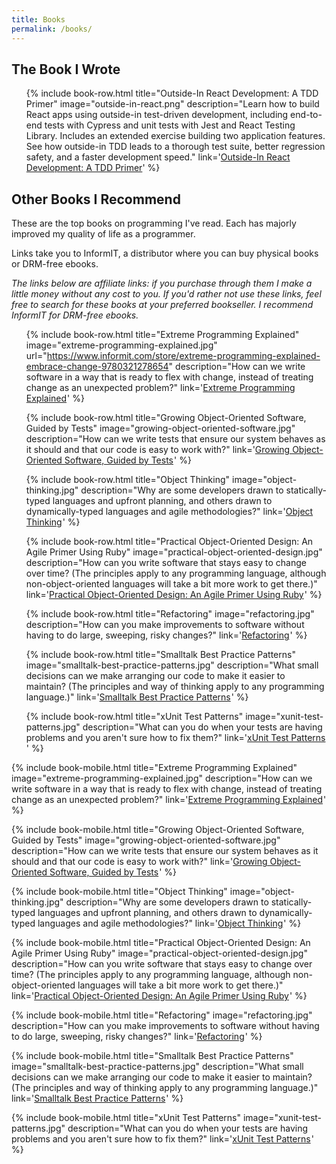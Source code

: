 ```yaml
---
title: Books
permalink: /books/
---
```


## The Book I Wrote

<ul class="media-list d-none d-md-block">

{% include book-row.html
  title="Outside-In React Development: A TDD Primer"
  image="outside-in-react.png"
  description="Learn how to build React apps using outside-in test-driven development, including end-to-end tests with Cypress and unit tests with Jest and React Testing Library. Includes an extended exercise building two application features. See how outside-in TDD leads to a thorough test suite, better regression safety, and a faster development speed."
  link='<a href="https://leanpub.com/outside-in-react-development">Outside-In React Development: A TDD Primer</a>'
%}

</ul>

## Other Books I Recommend

These are the top books on programming I've read. Each has majorly improved my quality of life as a programmer.

Links take you to InformIT, a distributor where you can buy physical books or DRM-free ebooks.

*The links below are affiliate links: if you purchase through them I make a little money without any cost to you. If you'd rather not use these links, feel free to search for these books at your preferred bookseller. I recommend InformIT for DRM-free ebooks.*

<ul class="media-list d-none d-md-block">

{% include book-row.html
  title="Extreme Programming Explained"
  image="extreme-programming-explained.jpg"
  url="https://www.informit.com/store/extreme-programming-explained-embrace-change-9780321278654"
  description="How can we write software in a way that is ready to flex with change, instead of treating change as an unexpected problem?"
  link='<a href="https://click.linksynergy.com/link?id=JlUaUff9Alw&offerid=145238.173981&type=2&murl=https%3A%2F%2Fwww.informit.com%2Ftitle%2F9780321278654">Extreme Programming Explained</a><IMG border=0 width=1 height=1 src="https://ad.linksynergy.com/fs-bin/show?id=JlUaUff9Alw&bids=145238.173981&type=2&subid=0" >'
%}

{% include book-row.html
  title="Growing Object-Oriented Software, Guided by Tests"
  image="growing-object-oriented-software.jpg"
  description="How can we write tests that ensure our system behaves as it should and that our code is easy to work with?"
  link='<a href="https://click.linksynergy.com/link?id=JlUaUff9Alw&offerid=145238.681793&type=2&murl=https%3A%2F%2Fwww.informit.com%2Ftitle%2F9780321503626">Growing Object-Oriented Software, Guided by Tests</a><IMG border=0 width=1 height=1 src="https://ad.linksynergy.com/fs-bin/show?id=JlUaUff9Alw&bids=145238.681793&type=2&subid=0" >'
%}

{% include book-row.html
  title="Object Thinking"
  image="object-thinking.jpg"
  description="Why are some developers drawn to statically-typed languages and upfront planning, and others drawn to dynamically-typed languages and agile methodologies?"
  link='<a href="https://click.linksynergy.com/link?id=JlUaUff9Alw&offerid=145238.2190054&type=2&murl=https%3A%2F%2Fwww.informit.com%2Ftitle%2F9780735691308">Object Thinking</a><IMG border=0 width=1 height=1 src="https://ad.linksynergy.com/fs-bin/show?id=JlUaUff9Alw&bids=145238.2190054&type=2&subid=0" >'
%}

{% include book-row.html
  title="Practical Object-Oriented Design: An Agile Primer Using Ruby"
  image="practical-object-oriented-design.jpg"
  description="How can you write software that stays easy to change over time? (The principles apply to any programming language, although non-object-oriented languages will take a bit more work to get there.)"
  link='<a href="https://click.linksynergy.com/link?id=JlUaUff9Alw&offerid=145238.2461762&type=2&murl=https%3A%2F%2Fwww.informit.com%2Ftitle%2F9780134456478">Practical Object-Oriented Design: An Agile Primer Using Ruby</a><IMG border=0 width=1 height=1 src="https://ad.linksynergy.com/fs-bin/show?id=JlUaUff9Alw&bids=145238.2461762&type=2&subid=0" >'
%}

{% include book-row.html
  title="Refactoring"
  image="refactoring.jpg"
  description="How can you make improvements to software without having to do large, sweeping, risky changes?"
  link='<a href="https://click.linksynergy.com/link?id=JlUaUff9Alw&offerid=145238.2754839&type=2&murl=https%3A%2F%2Fwww.informit.com%2Ftitle%2F9780134757599">Refactoring</a><IMG border=0 width=1 height=1 src="https://ad.linksynergy.com/fs-bin/show?id=JlUaUff9Alw&bids=145238.2754839&type=2&subid=0" >'
%}

{% include book-row.html
  title="Smalltalk Best Practice Patterns"
  image="smalltalk-best-practice-patterns.jpg"
  description="What small decisions can we make arranging our code to make it easier to maintain? (The principles and way of thinking apply to any programming language.)"
  link='<a href="https://click.linksynergy.com/link?id=JlUaUff9Alw&offerid=145238.163529&type=2&murl=https%3A%2F%2Fwww.informit.com%2Ftitle%2F9780134769042">Smalltalk Best Practice Patterns</a><IMG border=0 width=1 height=1 src="https://ad.linksynergy.com/fs-bin/show?id=JlUaUff9Alw&bids=145238.163529&type=2&subid=0" >'
%}

{% include book-row.html
  title="xUnit Test Patterns"
  image="xunit-test-patterns.jpg"
  description="What can you do when your tests are having problems and you aren't sure how to fix them?"
  link='<a href="https://click.linksynergy.com/link?id=JlUaUff9Alw&offerid=145238.1694771&type=2&murl=https%3A%2F%2Fwww.informit.com%2Ftitle%2F9780132800051">xUnit Test Patterns</a><IMG border=0 width=1 height=1 src="https://ad.linksynergy.com/fs-bin/show?id=JlUaUff9Alw&bids=145238.1694771&type=2&subid=0" >'
%}

</ul>

<div class="d-block d-md-none">

{% include book-mobile.html
  title="Extreme Programming Explained"
  image="extreme-programming-explained.jpg"
  description="How can we write software in a way that is ready to flex with change, instead of treating change as an unexpected problem?"
  link='<a href="https://click.linksynergy.com/link?id=JlUaUff9Alw&offerid=145238.173981&type=2&murl=https%3A%2F%2Fwww.informit.com%2Ftitle%2F9780321278654">Extreme Programming Explained</a><IMG border=0 width=1 height=1 src="https://ad.linksynergy.com/fs-bin/show?id=JlUaUff9Alw&bids=145238.173981&type=2&subid=0" >'
%}

{% include book-mobile.html
  title="Growing Object-Oriented Software, Guided by Tests"
  image="growing-object-oriented-software.jpg"
  description="How can we write tests that ensure our system behaves as it should and that our code is easy to work with?"
  link='<a href="https://click.linksynergy.com/link?id=JlUaUff9Alw&offerid=145238.681793&type=2&murl=https%3A%2F%2Fwww.informit.com%2Ftitle%2F9780321503626">Growing Object-Oriented Software, Guided by Tests</a><IMG border=0 width=1 height=1 src="https://ad.linksynergy.com/fs-bin/show?id=JlUaUff9Alw&bids=145238.681793&type=2&subid=0" >'
%}

{% include book-mobile.html
  title="Object Thinking"
  image="object-thinking.jpg"
  description="Why are some developers drawn to statically-typed languages and upfront planning, and others drawn to dynamically-typed languages and agile methodologies?"
  link='<a href="https://click.linksynergy.com/link?id=JlUaUff9Alw&offerid=145238.2190054&type=2&murl=https%3A%2F%2Fwww.informit.com%2Ftitle%2F9780735691308">Object Thinking</a><IMG border=0 width=1 height=1 src="https://ad.linksynergy.com/fs-bin/show?id=JlUaUff9Alw&bids=145238.2190054&type=2&subid=0" >'
%}

{% include book-mobile.html
  title="Practical Object-Oriented Design: An Agile Primer Using Ruby"
  image="practical-object-oriented-design.jpg"
  description="How can you write software that stays easy to change over time? (The principles apply to any programming language, although non-object-oriented languages will take a bit more work to get there.)"
  link='<a href="https://click.linksynergy.com/link?id=JlUaUff9Alw&offerid=145238.2461762&type=2&murl=https%3A%2F%2Fwww.informit.com%2Ftitle%2F9780134456478">Practical Object-Oriented Design: An Agile Primer Using Ruby</a><IMG border=0 width=1 height=1 src="https://ad.linksynergy.com/fs-bin/show?id=JlUaUff9Alw&bids=145238.2461762&type=2&subid=0" >'
%}

{% include book-mobile.html
  title="Refactoring"
  image="refactoring.jpg"
  description="How can you make improvements to software without having to do large, sweeping, risky changes?"
  link='<a href="https://click.linksynergy.com/link?id=JlUaUff9Alw&offerid=145238.2754839&type=2&murl=https%3A%2F%2Fwww.informit.com%2Ftitle%2F9780134757599">Refactoring</a><IMG border=0 width=1 height=1 src="https://ad.linksynergy.com/fs-bin/show?id=JlUaUff9Alw&bids=145238.2754839&type=2&subid=0" >'
%}

{% include book-mobile.html
  title="Smalltalk Best Practice Patterns"
  image="smalltalk-best-practice-patterns.jpg"
  description="What small decisions can we make arranging our code to make it easier to maintain? (The principles and way of thinking apply to any programming language.)"
  link='<a href="https://click.linksynergy.com/link?id=JlUaUff9Alw&offerid=145238.163529&type=2&murl=https%3A%2F%2Fwww.informit.com%2Ftitle%2F9780134769042">Smalltalk Best Practice Patterns</a><IMG border=0 width=1 height=1 src="https://ad.linksynergy.com/fs-bin/show?id=JlUaUff9Alw&bids=145238.163529&type=2&subid=0" >'
%}

{% include book-mobile.html
  title="xUnit Test Patterns"
  image="xunit-test-patterns.jpg"
  description="What can you do when your tests are having problems and you aren't sure how to fix them?"
  link='<a href="https://click.linksynergy.com/link?id=JlUaUff9Alw&offerid=145238.1694771&type=2&murl=https%3A%2F%2Fwww.informit.com%2Ftitle%2F9780132800051">xUnit Test Patterns</a><IMG border=0 width=1 height=1 src="https://ad.linksynergy.com/fs-bin/show?id=JlUaUff9Alw&bids=145238.1694771&type=2&subid=0" >'
%}

</div>
